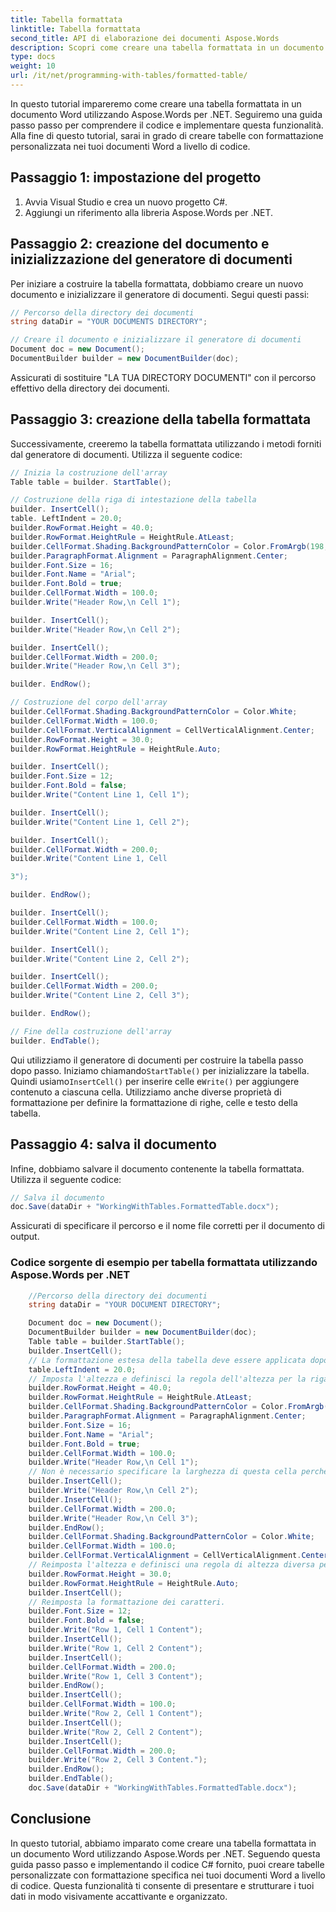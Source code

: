 ```yaml
---
title: Tabella formattata
linktitle: Tabella formattata
second_title: API di elaborazione dei documenti Aspose.Words
description: Scopri come creare una tabella formattata in un documento Word con Aspose.Words per .NET.
type: docs
weight: 10
url: /it/net/programming-with-tables/formatted-table/
---
```


In questo tutorial impareremo come creare una tabella formattata in un documento Word utilizzando Aspose.Words per .NET. Seguiremo una guida passo passo per comprendere il codice e implementare questa funzionalità. Alla fine di questo tutorial, sarai in grado di creare tabelle con formattazione personalizzata nei tuoi documenti Word a livello di codice.

## Passaggio 1: impostazione del progetto
1. Avvia Visual Studio e crea un nuovo progetto C#.
2. Aggiungi un riferimento alla libreria Aspose.Words per .NET.

## Passaggio 2: creazione del documento e inizializzazione del generatore di documenti
Per iniziare a costruire la tabella formattata, dobbiamo creare un nuovo documento e inizializzare il generatore di documenti. Segui questi passi:

```csharp
// Percorso della directory dei documenti
string dataDir = "YOUR DOCUMENTS DIRECTORY";

// Creare il documento e inizializzare il generatore di documenti
Document doc = new Document();
DocumentBuilder builder = new DocumentBuilder(doc);
```

Assicurati di sostituire "LA TUA DIRECTORY DOCUMENTI" con il percorso effettivo della directory dei documenti.

## Passaggio 3: creazione della tabella formattata
Successivamente, creeremo la tabella formattata utilizzando i metodi forniti dal generatore di documenti. Utilizza il seguente codice:

```csharp
// Inizia la costruzione dell'array
Table table = builder. StartTable();

// Costruzione della riga di intestazione della tabella
builder. InsertCell();
table. LeftIndent = 20.0;
builder.RowFormat.Height = 40.0;
builder.RowFormat.HeightRule = HeightRule.AtLeast;
builder.CellFormat.Shading.BackgroundPatternColor = Color.FromArgb(198, 217, 241);
builder.ParagraphFormat.Alignment = ParagraphAlignment.Center;
builder.Font.Size = 16;
builder.Font.Name = "Arial";
builder.Font.Bold = true;
builder.CellFormat.Width = 100.0;
builder.Write("Header Row,\n Cell 1");

builder. InsertCell();
builder.Write("Header Row,\n Cell 2");

builder. InsertCell();
builder.CellFormat.Width = 200.0;
builder.Write("Header Row,\n Cell 3");

builder. EndRow();

// Costruzione del corpo dell'array
builder.CellFormat.Shading.BackgroundPatternColor = Color.White;
builder.CellFormat.Width = 100.0;
builder.CellFormat.VerticalAlignment = CellVerticalAlignment.Center;
builder.RowFormat.Height = 30.0;
builder.RowFormat.HeightRule = HeightRule.Auto;

builder. InsertCell();
builder.Font.Size = 12;
builder.Font.Bold = false;
builder.Write("Content Line 1, Cell 1");

builder. InsertCell();
builder.Write("Content Line 1, Cell 2");

builder. InsertCell();
builder.CellFormat.Width = 200.0;
builder.Write("Content Line 1, Cell

3");

builder. EndRow();

builder. InsertCell();
builder.CellFormat.Width = 100.0;
builder.Write("Content Line 2, Cell 1");

builder. InsertCell();
builder.Write("Content Line 2, Cell 2");

builder. InsertCell();
builder.CellFormat.Width = 200.0;
builder.Write("Content Line 2, Cell 3");

builder. EndRow();

// Fine della costruzione dell'array
builder. EndTable();
```

 Qui utilizziamo il generatore di documenti per costruire la tabella passo dopo passo. Iniziamo chiamando`StartTable()` per inizializzare la tabella. Quindi usiamo`InsertCell()` per inserire celle e`Write()` per aggiungere contenuto a ciascuna cella. Utilizziamo anche diverse proprietà di formattazione per definire la formattazione di righe, celle e testo della tabella.

## Passaggio 4: salva il documento
Infine, dobbiamo salvare il documento contenente la tabella formattata. Utilizza il seguente codice:

```csharp
// Salva il documento
doc.Save(dataDir + "WorkingWithTables.FormattedTable.docx");
```

Assicurati di specificare il percorso e il nome file corretti per il documento di output.

### Codice sorgente di esempio per tabella formattata utilizzando Aspose.Words per .NET 

```csharp
	//Percorso della directory dei documenti
	string dataDir = "YOUR DOCUMENT DIRECTORY";

	Document doc = new Document();
	DocumentBuilder builder = new DocumentBuilder(doc);
	Table table = builder.StartTable();
	builder.InsertCell();
	// La formattazione estesa della tabella deve essere applicata dopo che nella tabella è presente almeno una riga.
	table.LeftIndent = 20.0;
	// Imposta l'altezza e definisci la regola dell'altezza per la riga di intestazione.
	builder.RowFormat.Height = 40.0;
	builder.RowFormat.HeightRule = HeightRule.AtLeast;
	builder.CellFormat.Shading.BackgroundPatternColor = Color.FromArgb(198, 217, 241);
	builder.ParagraphFormat.Alignment = ParagraphAlignment.Center;
	builder.Font.Size = 16;
	builder.Font.Name = "Arial";
	builder.Font.Bold = true;
	builder.CellFormat.Width = 100.0;
	builder.Write("Header Row,\n Cell 1");
	// Non è necessario specificare la larghezza di questa cella perché è ereditata dalla cella precedente.
	builder.InsertCell();
	builder.Write("Header Row,\n Cell 2");
	builder.InsertCell();
	builder.CellFormat.Width = 200.0;
	builder.Write("Header Row,\n Cell 3");
	builder.EndRow();
	builder.CellFormat.Shading.BackgroundPatternColor = Color.White;
	builder.CellFormat.Width = 100.0;
	builder.CellFormat.VerticalAlignment = CellVerticalAlignment.Center;
	// Reimposta l'altezza e definisci una regola di altezza diversa per il corpo della tabella.
	builder.RowFormat.Height = 30.0;
	builder.RowFormat.HeightRule = HeightRule.Auto;
	builder.InsertCell();
	// Reimposta la formattazione dei caratteri.
	builder.Font.Size = 12;
	builder.Font.Bold = false;
	builder.Write("Row 1, Cell 1 Content");
	builder.InsertCell();
	builder.Write("Row 1, Cell 2 Content");
	builder.InsertCell();
	builder.CellFormat.Width = 200.0;
	builder.Write("Row 1, Cell 3 Content");
	builder.EndRow();
	builder.InsertCell();
	builder.CellFormat.Width = 100.0;
	builder.Write("Row 2, Cell 1 Content");
	builder.InsertCell();
	builder.Write("Row 2, Cell 2 Content");
	builder.InsertCell();
	builder.CellFormat.Width = 200.0;
	builder.Write("Row 2, Cell 3 Content.");
	builder.EndRow();
	builder.EndTable();
	doc.Save(dataDir + "WorkingWithTables.FormattedTable.docx");
```

## Conclusione
In questo tutorial, abbiamo imparato come creare una tabella formattata in un documento Word utilizzando Aspose.Words per .NET. Seguendo questa guida passo passo e implementando il codice C# fornito, puoi creare tabelle personalizzate con formattazione specifica nei tuoi documenti Word a livello di codice. Questa funzionalità ti consente di presentare e strutturare i tuoi dati in modo visivamente accattivante e organizzato.